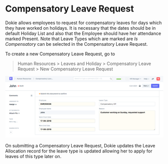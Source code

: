 <!-- add-breadcrumbs -->
# Compensatory Leave Request
Dokie allows employees to request for compensatory leaves for days which they have worked on holidays. It is necessary that the dates should be in default Holiday List and also that the Employee should have her attendance marked Present. Note that Leave Types which are marked are _Is Compensatory_ can be selected in the Compensatory Leave Request.

To create a new Compensatory Leave Request, go to
> Human Resources > Leaves and Holiday > Compensatory Leave Request > New Compensatory Leave Request

<img class="screenshot" alt="Compensatory Leave Request" src="../assets/compensatory-leave-request.png">

On submitting a Compensatory Leave Request, Dokie updates the Leave Allocation record for the leave type is updated allowing her to apply for leaves of this type later on.
